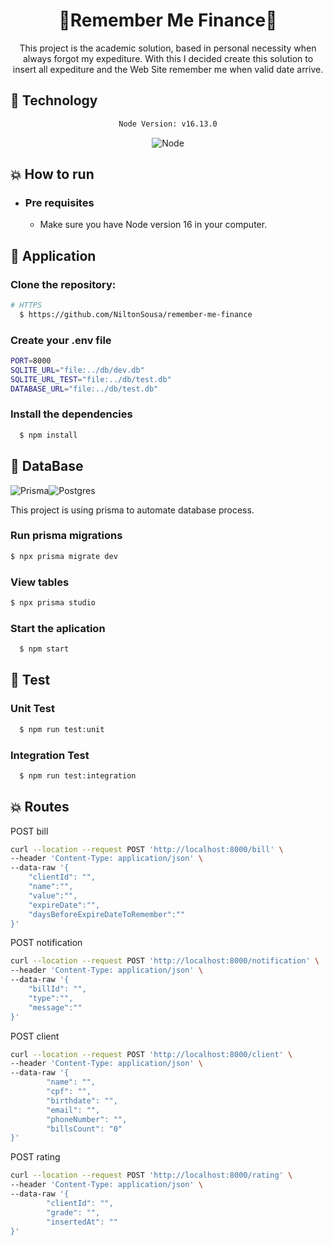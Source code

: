<div align="center">
    <h1>🌟Remember Me Finance🌟</h1>
</div>

<div align="center">

This project is the academic solution, based in personal necessity when always forgot my expediture.
With this I decided create this solution to insert all expediture and the Web Site remember me when valid date arrive.
</div>

## :rocket: Technology

<div align="center">

```sh
Node Version: v16.13.0
```

![Node](https://img.shields.io/badge/Node.js-43853D?style=for-the-badge&logo=node.js&logoColor=white)

</div>

## :boom: How to run

- ### **Pre requisites**

    - Make sure you have Node version 16 in your computer.

## :hammer: Application

### Clone the repository:

```sh
# HTTPS
  $ https://github.com/NiltonSousa/remember-me-finance
```

### Create your .env file

```sh
PORT=8000
SQLITE_URL="file:../db/dev.db"
SQLITE_URL_TEST="file:../db/test.db"
DATABASE_URL="file:../db/test.db"
```

### Install the dependencies

```sh
  $ npm install
```

## :hammer: DataBase

![Prisma](https://img.shields.io/badge/Prisma-3982CE?style=for-the-badge&logo=Prisma&logoColor=white)![Postgres](https://img.shields.io/badge/postgres-%23316192.svg?style=for-the-badge&logo=postgresql&logoColor=white)

This project is using prisma to automate database process.

### Run prisma migrations

```sh
$ npx prisma migrate dev
```

### View tables

```sh
$ npx prisma studio
```

### Start the aplication

```sh
  $ npm start
```

## :hammer: Test
### Unit Test

```sh
  $ npm run test:unit
```

### Integration Test

```sh
  $ npm run test:integration
```

## :boom: Routes

POST bill

```sh
curl --location --request POST 'http://localhost:8000/bill' \
--header 'Content-Type: application/json' \
--data-raw '{
    "clientId": "",
    "name":"",
    "value":"",
    "expireDate":"",
    "daysBeforeExpireDateToRemember":""
}'
```

POST notification

```sh
curl --location --request POST 'http://localhost:8000/notification' \
--header 'Content-Type: application/json' \
--data-raw '{
    "billId": "",
    "type":"",
    "message":""
}'
```

POST client

```sh
curl --location --request POST 'http://localhost:8000/client' \
--header 'Content-Type: application/json' \
--data-raw '{
        "name": "",
        "cpf": "",
        "birthdate": "",
        "email": "",
        "phoneNumber": "",
        "billsCount": "0"
}'
```

POST rating

```sh
curl --location --request POST 'http://localhost:8000/rating' \
--header 'Content-Type: application/json' \
--data-raw '{
        "clientId": "",
        "grade": "",
        "insertedAt": ""
}'
```
